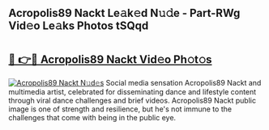 ## Acropolis89 Nackt Le𝚊k𝚎d N𝚞𝚍e - Part-RWg Vid𝚎o Le𝚊ks Photos tSQqd

# <h2><a href="http://fb513mx.evod.top/?m=Acropolis89+Nackt">🔗 👉🔴 Acropolis89 Nackt Vid𝚎o Ph𝚘t𝚘s</a></h2>

[![Acropolis89 Nackt N𝚞d𝚎s](https://i.imgur.com/8V9OHl7.gif)](http://fb513mx.evod.top/?m=Acropolis89+Nackt)
Social media sensation Acropolis89 Nackt and multimedia artist, celebrated for disseminating dance and lifestyle content through viral dance challenges and brief videos. Acropolis89 Nackt public image is one of strength and resilience, but he's not immune to the challenges that come with being in the public eye. 
